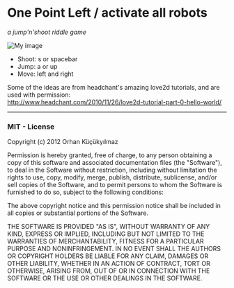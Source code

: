 # One Point Left / activate all robots #
*a jump'n'shoot riddle game*

![My image](sieben07.github.com/sieben07.github.com/img/opl.jpg)

* Shoot: s or spacebar  
* Jump: a or up  
* Move: left and right  

Some of the ideas are from headchant's amazing love2d tutorials, and are used with permission:  
http://www.headchant.com/2010/11/26/love2d-tutorial-part-0-hello-world/

----------------------------------------  

### MIT - License ###

Copyright (c) 2012 Orhan Küçükyılmaz

Permission is hereby granted, free of charge, to any person obtaining a copy of this software and associated documentation files (the "Software"), to deal in the Software without restriction, including without limitation the rights to use, copy, modify, merge, publish, distribute, sublicense, and/or sell copies of the Software, and to permit persons to whom the Software is furnished to do so, subject to the following conditions:

The above copyright notice and this permission notice shall be included in all copies or substantial portions of the Software.

THE SOFTWARE IS PROVIDED "AS IS", WITHOUT WARRANTY OF ANY KIND, EXPRESS OR IMPLIED, INCLUDING BUT NOT LIMITED TO THE WARRANTIES OF MERCHANTABILITY, FITNESS FOR A PARTICULAR PURPOSE AND NONINFRINGEMENT. IN NO EVENT SHALL THE AUTHORS OR COPYRIGHT HOLDERS BE LIABLE FOR ANY CLAIM, DAMAGES OR OTHER LIABILITY, WHETHER IN AN ACTION OF CONTRACT, TORT OR OTHERWISE, ARISING FROM, OUT OF OR IN CONNECTION WITH THE SOFTWARE OR THE USE OR OTHER DEALINGS IN THE SOFTWARE.
